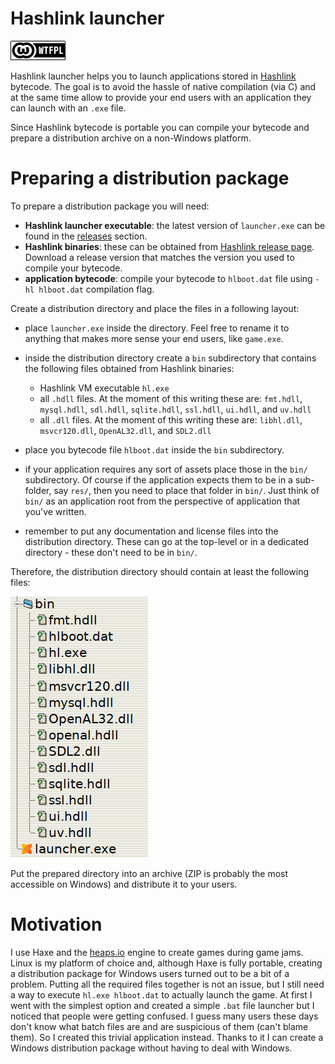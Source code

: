 Hashlink launcher
=================

![img](img/wtfpl_license.png)

Hashlink launcher helps you to launch applications stored in
[Hashlink](https://hashlink.haxe.org/) bytecode.  The goal is to avoid the
hassle of native compilation (via C) and at the same time allow to provide your
end users with an application they can launch with an `.exe` file.

Since Hashlink bytecode is portable you can compile your bytecode and prepare a
distribution archive on a non-Windows platform.


Preparing a distribution package
================================

To prepare a distribution package you will need:

  * **Hashlink launcher executable**: the latest version of `launcher.exe` can
    be found in the [releases](https://github.com/jstolarek/hashlink-launcher/releases)
    section.
  * **Hashlink binaries**: these can be obtained from [Hashlink release
    page](https://github.com/HaxeFoundation/hashlink/releases).  Download a
    release version that matches the version you used to compile your bytecode.
  * **application bytecode**: compile your bytecode to `hlboot.dat` file using
    `-hl hlboot.dat` compilation flag.

Create a distribution directory and place the files in a following layout:

  * place `launcher.exe` inside the directory.  Feel free to rename it to
    anything that makes more sense your end users, like `game.exe`.

  * inside the distribution directory create a `bin` subdirectory that contains
    the following files obtained from Hashlink binaries:
    - Hashlink VM executable `hl.exe`
    - all `.hdll` files.  At the moment of this writing these are: `fmt.hdll`,
      `mysql.hdll`, `sdl.hdll`, `sqlite.hdll`, `ssl.hdll`, `ui.hdll`, and
      `uv.hdll`
    - all `.dll` files.  At the moment of this writing these are: `libhl.dll`,
      `msvcr120.dll`, `OpenAL32.dll`, and `SDL2.dll`

  * place you bytecode file `hlboot.dat` inside the `bin` subdirectory.

  * if your application requires any sort of assets place those in the `bin/`
    subdirectory.  Of course if the application expects them to be in a
    sub-folder, say `res/`, then you need to place that folder in `bin/`.  Just
    think of `bin/` as an application root from the perspective of application
    that you've written.

  * remember to put any documentation and license files into the distribution
    directory.  These can go at the top-level or in a dedicated directory -
    these don't need to be in `bin/`.

Therefore, the distribution directory should contain at least the following
files:

![img](img/file_layout.png)

Put the prepared directory into an archive (ZIP is probably the most accessible
on Windows) and distribute it to your users.


Motivation
==========

I use Haxe and the [heaps.io](https://heaps.io/) engine to create games during
game jams.  Linux is my platform of choice and, although Haxe is fully portable,
creating a distribution package for Windows users turned out to be a bit of a
problem.  Putting all the required files together is not an issue, but I still
need a way to execute `hl.exe hlboot.dat` to actually launch the game.  At first
I went with the simplest option and created a simple `.bat` file launcher but I
noticed that people were getting confused.  I guess many users these days don't
know what batch files are and are suspicious of them (can't blame them).  So I
created this trivial application instead.  Thanks to it I can create a Windows
distribution package without having to deal with Windows.
